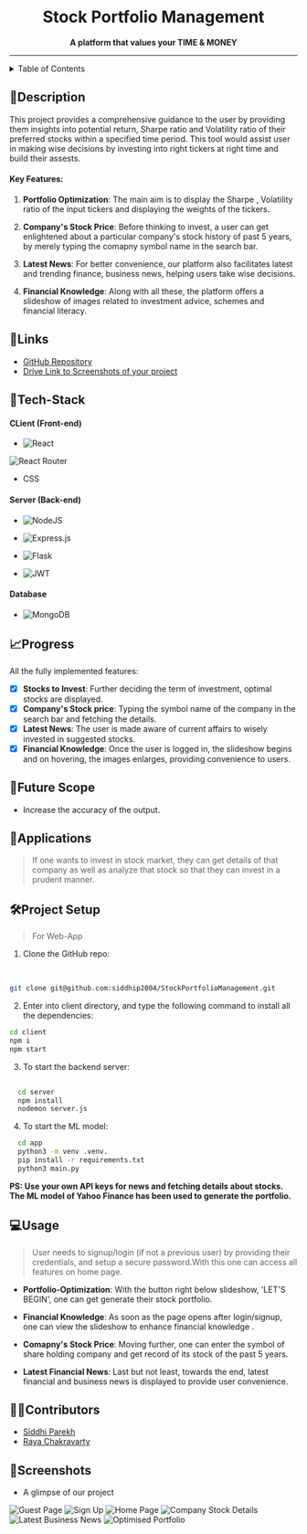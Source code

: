 <h1 align="center">
  <br>
  Stock Portfolio Management
</h1>

<div align="center">
   <strong>A platform that values your TIME & MONEY</strong>
</div>
<hr>

<details>
<summary>Table of Contents</summary>

- [Description](#description)
- [Links](#links)
- [Tech Stack](#tech-stack)
- [Progress](#progress)
- [Future Scope](#future-scope)
- [Applications](#applications)
- [Project Setup](#project-setup)
- [Usage](#usage)
- [Contributors](#contributors)
- [Screenshots](#screenshots)

</details>

## 📝Description

This project provides a comprehensive guidance to the user by providing them insights into potential return, Sharpe ratio and Volatility ratio of their preferred stocks within a specified time period. This tool would assist user in making wise decisions by investing into right tickers at right time and build their assests.

#### Key Features: 

<!-- 1. Login/Signup is the key feature that aids in making user's searches and interests private. -->

1. **Portfolio Optimization**: The main aim is to display the Sharpe , Volatility ratio of the input tickers and displaying the weights of the tickers.

2. **Company's Stock Price**: Before thinking to invest, a user can get enlightened about a particular company's stock history of past 5 years, by merely typing the comapny symbol name in the search bar.

3. **Latest News**: For better convenience, our platform also facilitates latest and trending finance, business news, helping users take wise decisions.

4. **Financial Knowledge**: Along with all these, the platform offers a slideshow of images related to investment advice, schemes and financial literacy.

## 🔗Links

- [GitHub Repository](#https://github.com/siddhip2004/StockPortfolioManagement)
- [Drive Link to Screenshots of your project](https://drive.google.com/drive/folders/1srm381439EuOB-fvg3g_aFVpRnPboQf5?usp=sharing)


<!-- Add any more links/resources you used for your project -->

## 🤖Tech-Stack

#### CLient (Front-end)
- ![React](https://img.shields.io/badge/react-%2320232a.svg?style=for-the-badge&logo=react&logoColor=%2361DAFB)

![React Router](https://img.shields.io/badge/React_Router-CA4245?style=for-the-badge&logo=react-router&logoColor=white)

- CSS

#### Server (Back-end)
- ![NodeJS](https://img.shields.io/badge/node.js-6DA55F?style=for-the-badge&logo=node.js&logoColor=white)

- ![Express.js](https://img.shields.io/badge/express.js-%23404d59.svg?style=for-the-badge&logo=express&logoColor=%2361DAFB)

- ![Flask](https://img.shields.io/badge/flask-%23000.svg?style=for-the-badge&logo=flask&logoColor=white)

- ![JWT](https://img.shields.io/badge/JWT-black?style=for-the-badge&logo=JSON%20web%20tokens)



#### Database
- ![MongoDB](https://img.shields.io/badge/MongoDB-%234ea94b.svg?style=for-the-badge&logo=mongodb&logoColor=white)

## 📈Progress

 All the fully implemented features:

- [x] **Stocks to Invest**: Further deciding the term of investment, optimal stocks are displayed.
- [x] **Company's Stock price**:  Typing the symbol name of the company in the search bar and fetching the details.
- [x] **Latest News**: The user is made aware of current affairs to wisely invested in suggested stocks.
- [x] **Financial Knowledge**: Once the user is logged in, the slideshow begins and on hovering, the images enlarges, providing convenience to users.

## 🔮Future Scope

- Increase the accuracy of the output. 

## 💸Applications

>If one wants to invest in stock market, they can get details of that company as well as analyze that stock so that they can invest in a prudent manner.

## 🛠Project Setup

>For Web-App
 1. Clone the GitHub repo:
 <br>

 ```bash
 git clone git@github.com:siddhip2004/StockPortfolioManagement.git
 ```

 2. Enter into client directory, and type the following command to install all the dependencies:

 ```bash
 cd client
 npm i
 npm start
```
 3. To start the backend server:
  ```bash
    
    cd server
    npm install
    nodemon server.js   
  ```
 4. To start the ML model:
  ```bash
    cd app
    python3 -m venv .venv. 
    pip install -r requirements.txt
    python3 main.py
  ```

<strong>PS: Use your own API keys for news and fetching details about stocks. <br>The ML model of Yahoo Finance has been used to generate the portfolio.</br></strong>

 ## 💻Usage

> User needs to signup/login (if not a previous user) by providing their credentials, and setup a secure password.With this one can access all features on home page.

* **Portfolio-Optimization**: With the button right below slideshow, 'LET'S BEGIN', one can get generate their stock portfolio.

* **Financial Knowledge**: As soon as the page opens after login/signup, one can view the slideshow to enhance financial knowledge .

* **Comapny's Stock Price**: Moving further, one can enter the symbol of share holding company and get record of its stock of the past 5 years.

* **Latest Financial News**: Last but not least, towards the end, latest financial and business news is displayed to provide user convenience.
## 👨‍💻Contributors

- [Siddhi Parekh](https://github.com/siddhip2004)
- [Raya Chakravarty](https://github.com/Raya679)
 

## 📱Screenshots
- A glimpse of our project 

![Guest Page](https://drive.google.com/file/d/1uXmJtVCYZlTyVpeK7x18pYG6ReV68AGG/view?usp=sharing)
![Sign Up](https://drive.google.com/file/d/1d4MPzBUebKcWMbJIg4vSbbPYNVbWZNOy/view?usp=sharing)
![Home Page](file:///home/siddhi/Music/ForInheritance/StockPortfolioManagement/output_ss/landing_pg.png)
![Company Stock Details](https://drive.google.com/uc?id=1rN4Hwso2bETSPOPZ2YDnObHDC2DWrpOT)
![Latest Business News](https://drive.google.com/file/d/1dndJcRR5VmK0moYOW4nxu-Oq2XoKd9hk/view?usp=sharing)
![Optimised Portfolio](https://drive.google.com/file/d/1_AxcXF6aCeg5VskHk3Py3n1rLcNmF9NF/view?usp=sharing)